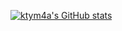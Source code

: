 [![ktym4a's GitHub stats](https://github-readme-stats.vercel.app/api?username=ktym4a)](https://github.com/ktym4a/github-readme-stats)
